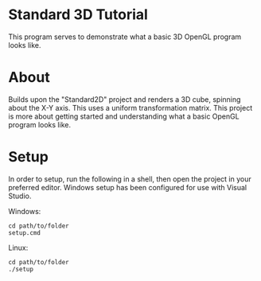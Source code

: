# Standard 3D Tutorial

This program serves to demonstrate what a basic 3D OpenGL program looks like.

# About

Builds upon the "Standard2D" project and renders a 3D cube, spinning about the X-Y axis. This uses a uniform transformation matrix. This project is more about getting started and understanding what a basic OpenGL program looks like.

# Setup

In order to setup, run the following in a shell, then open the project in your preferred editor. Windows setup has been configured for use with Visual Studio.

Windows:
```
cd path/to/folder
setup.cmd
```
Linux:
```
cd path/to/folder
./setup
```
